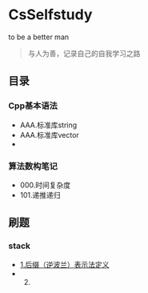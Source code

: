 # CsSelfstudy

to be a better man

> 与人为善，记录自己的自我学习之路

## 目录

### Cpp基本语法

- AAA.标准库string
- AAA.标准库vector
- 

### 算法数构笔记

- 000.时间复杂度
- 101.递推递归





## 刷题

### stack

- [1.后缀（逆波兰）表示法定义](https://leetcode-cn.com/problems/evaluate-reverse-polish-notation/)
- 2.


